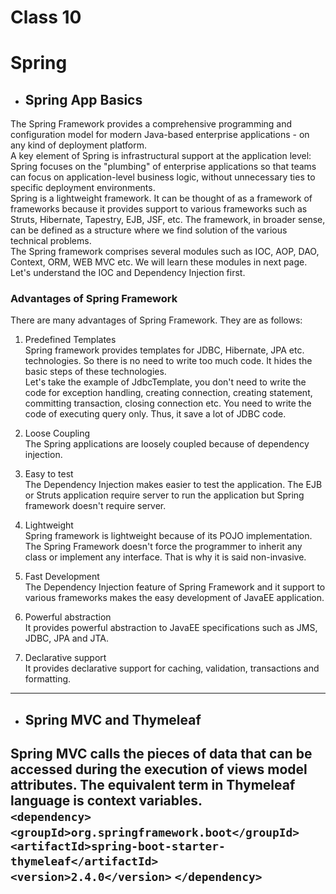 # Class 10

#  **Spring**<br/>
<!-- ![Stack](img/Stack.png)<br/> -->
* ## Spring App Basics<br/>
The Spring Framework provides a comprehensive programming and configuration model for modern Java-based enterprise applications - on any kind of deployment platform.<br/>
A key element of Spring is infrastructural support at the application level: Spring focuses on the "plumbing" of enterprise applications so that teams can focus on application-level business logic, without unnecessary ties to specific deployment environments.<br/>
Spring is a lightweight framework. It can be thought of as a framework of frameworks because it provides support to various frameworks such as Struts, Hibernate, Tapestry, EJB, JSF, etc. The framework, in broader sense, can be defined as a structure where we find solution of the various technical problems.<br/>
The Spring framework comprises several modules such as IOC, AOP, DAO, Context, ORM, WEB MVC etc. We will learn these modules in next page. Let's understand the IOC and Dependency Injection first.<br/>

### Advantages of Spring Framework<br/>
There are many advantages of Spring Framework. They are as follows:

1) Predefined Templates<br/>
Spring framework provides templates for JDBC, Hibernate, JPA etc. technologies. So there is no need to write too much code. It hides the basic steps of these technologies.<br/>
Let's take the example of JdbcTemplate, you don't need to write the code for exception handling, creating connection, creating statement, committing transaction, closing connection etc. You need to write the code of executing query only. Thus, it save a lot of JDBC code.

2) Loose Coupling<br/>
The Spring applications are loosely coupled because of dependency injection.

3) Easy to test<br/>
The Dependency Injection makes easier to test the application. The EJB or Struts application require server to run the application but Spring framework doesn't require server.

4) Lightweight<br/>
Spring framework is lightweight because of its POJO implementation. The Spring Framework doesn't force the programmer to inherit any class or implement any interface. That is why it is said non-invasive.

5) Fast Development<br/>
The Dependency Injection feature of Spring Framework and it support to various frameworks makes the easy development of JavaEE application.

6) Powerful abstraction<br/>
It provides powerful abstraction to JavaEE specifications such as JMS, JDBC, JPA and JTA.

7) Declarative support<br/>
It provides declarative support for caching, validation, transactions and formatting.

---
* ## Spring MVC and Thymeleaf<br/>
Spring MVC calls the pieces of data that can be accessed during the execution of views model attributes. The equivalent term in Thymeleaf language is context variables.<br/>
`<dependency>`
   ` <groupId>org.springframework.boot</groupId>`
   ` <artifactId>spring-boot-starter-thymeleaf</artifactId>`
   ` <version>2.4.0</version>`
`</dependency>`
---